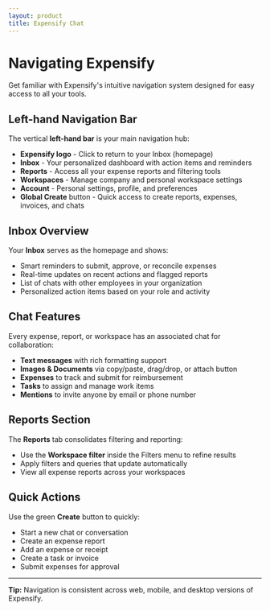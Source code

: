 ```yaml
---
layout: product
title: Expensify Chat
---
```


# Navigating Expensify

Get familiar with Expensify's intuitive navigation system designed for easy access to all your tools.

## Left-hand Navigation Bar

The vertical **left-hand bar** is your main navigation hub:

- **Expensify logo** - Click to return to your Inbox (homepage)
- **Inbox** - Your personalized dashboard with action items and reminders
- **Reports** - Access all your expense reports and filtering tools
- **Workspaces** - Manage company and personal workspace settings
- **Account** - Personal settings, profile, and preferences
- **Global Create** button - Quick access to create reports, expenses, invoices, and chats

## Inbox Overview

Your **Inbox** serves as the homepage and shows:
- Smart reminders to submit, approve, or reconcile expenses
- Real-time updates on recent actions and flagged reports
- List of chats with other employees in your organization
- Personalized action items based on your role and activity

## Chat Features

Every expense, report, or workspace has an associated chat for collaboration:
- **Text messages** with rich formatting support
- **Images & Documents** via copy/paste, drag/drop, or attach button
- **Expenses** to track and submit for reimbursement  
- **Tasks** to assign and manage work items
- **Mentions** to invite anyone by email or phone number

## Reports Section

The **Reports** tab consolidates filtering and reporting:
- Use the **Workspace filter** inside the Filters menu to refine results
- Apply filters and queries that update automatically
- View all expense reports across your workspaces

## Quick Actions

Use the green **Create** button to quickly:
- Start a new chat or conversation
- Create an expense report
- Add an expense or receipt
- Create a task or invoice
- Submit expenses for approval

---

**Tip:** Navigation is consistent across web, mobile, and desktop versions of Expensify.
